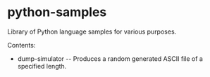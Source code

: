 # python-samples

Library of Python language samples for various purposes.

Contents:
* dump-simulator -- Produces a random generated ASCII file of a specified length.

